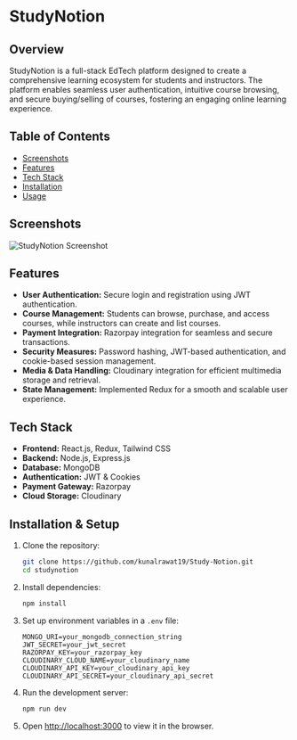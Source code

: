 # StudyNotion

## Overview
StudyNotion is a full-stack EdTech platform designed to create a comprehensive learning ecosystem for students and instructors. The platform enables seamless user authentication, intuitive course browsing, and secure buying/selling of courses, fostering an engaging online learning experience.

## **Table of Contents**  
- [Screenshots](#screenshots)
- [Features](#features)  
- [Tech Stack](#tech-stack)  
- [Installation](#installation)  
- [Usage](#usage)  

## Screenshots
![StudyNotion Screenshot](https://res.cloudinary.com/ddsqjzrow/image/upload/v1727244285/image_5_k1fofr.png)

## Features
- **User Authentication:** Secure login and registration using JWT authentication.
- **Course Management:** Students can browse, purchase, and access courses, while instructors can create and list courses.
- **Payment Integration:** Razorpay integration for seamless and secure transactions.
- **Security Measures:** Password hashing, JWT-based authentication, and cookie-based session management.
- **Media & Data Handling:** Cloudinary integration for efficient multimedia storage and retrieval.
- **State Management:** Implemented Redux for a smooth and scalable user experience.

## Tech Stack
- **Frontend:** React.js, Redux, Tailwind CSS
- **Backend:** Node.js, Express.js
- **Database:** MongoDB
- **Authentication:** JWT & Cookies
- **Payment Gateway:** Razorpay
- **Cloud Storage:** Cloudinary

## Installation & Setup
1. Clone the repository:
   ```sh
   git clone https://github.com/kunalrawat19/Study-Notion.git
   cd studynotion
   ```
2. Install dependencies:
   ```sh
   npm install
   ```
3. Set up environment variables in a `.env` file:
   ```env
   MONGO_URI=your_mongodb_connection_string
   JWT_SECRET=your_jwt_secret
   RAZORPAY_KEY=your_razorpay_key
   CLOUDINARY_CLOUD_NAME=your_cloudinary_name
   CLOUDINARY_API_KEY=your_cloudinary_api_key
   CLOUDINARY_API_SECRET=your_cloudinary_api_secret
   ```
4. Run the development server:
   ```sh
   npm run dev
   ```
5. Open [http://localhost:3000](http://localhost:3000) to view it in the browser.





